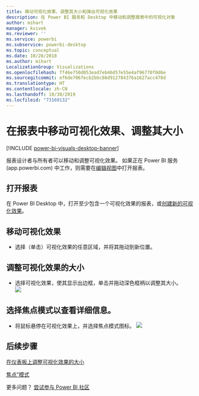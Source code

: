 ```yaml
---
title: 移动可视化效果、调整其大小和弹出可视化效果
description: 在 Power BI 服务和 Desktop 中移动和调整报表中的可视化对象
author: mihart
manager: kvivek
ms.reviewer: ''
ms.service: powerbi
ms.subservice: powerbi-desktop
ms.topic: conceptual
ms.date: 10/28/2018
ms.author: mihart
LocalizationGroup: Visualizations
ms.openlocfilehash: ff46e750d053ead7eb46d57e55e4af96770f0d6e
ms.sourcegitcommit: ef6de7067ecb2bbc86d912784376a1627acc478d
ms.translationtype: HT
ms.contentlocale: zh-CN
ms.lasthandoff: 10/30/2019
ms.locfileid: "73169132"
---
```

# <a name="move-and-resize-a-visualization-in-a-report"></a>在报表中移动可视化效果、调整其大小

[!INCLUDE [power-bi-visuals-desktop-banner](../includes/power-bi-visuals-desktop-banner.md)]

报表设计者与所有者可以移动和调整可视化效果。 如果正在 Power BI 服务 (app.powerbi.com) 中工作，则需要在[编辑视图](../service-interact-with-a-report-in-editing-view.md)中打开报表。 

## <a name="open-the-report"></a>打开报表
在 Power BI Desktop 中，打开至少包含一个可视化效果的报表，或[创建新的可视化效果](power-bi-report-add-visualizations-i.md)。 

## <a name="move-the-visualization"></a>移动可视化效果
* 选择（单击）可视化效果的任意区域，并将其拖动到新位置。

## <a name="resize-the-visualization"></a>调整可视化效果的大小
* 选择可视化效果，使其显示出边框，单击并拖动深色框柄以调整其大小。  
  ![](media/power-bi-visualization-move-and-resize/untitled.gif)

## <a name="select-focus-mode-to-see-more-detail"></a>选择焦点模式以查看详细信息。
* 将鼠标悬停在可视化效果上，并选择焦点模式图标。
  ![](media/power-bi-visualization-move-and-resize/pbi_popouticon.jpg)

## <a name="next-steps"></a>后续步骤
[在仪表板上调整可视化效果的大小](../service-dashboard-edit-tile.md)  

[焦点”模式](../consumer/end-user-focus.md)

更多问题？ [尝试参与 Power BI 社区](http://community.powerbi.com/)